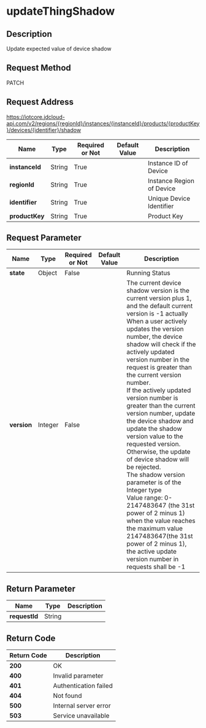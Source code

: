 # updateThingShadow


## Description
Update expected value of device shadow

## Request Method
PATCH

## Request Address
https://iotcore.jdcloud-api.com/v2/regions/{regionId}/instances/{instanceId}/products/{productKey}/devices/{identifier}/shadow

|Name|Type|Required or Not|Default Value|Description|
|---|---|---|---|---|
|**instanceId**|String|True| |Instance ID of Device|
|**regionId**|String|True| |Instance Region of Device|
|**identifier**|String|True| |Unique Device Identifier|
|**productKey**|String|True| |Product Key|

## Request Parameter
|Name|Type|Required or Not|Default Value|Description|
|---|---|---|---|---|
|**state**|Object|False| |Running Status|
|**version**|Integer|False| |The current device shadow version is the current version plus 1, and the default current version is -1 actually<br>When a user actively updates the version number, the device shadow will check if the actively updated version number in the request is greater than the current version number. <br>If the actively updated version number is greater than the current version number, update the device shadow and update the shadow version value to the requested version. Otherwise, the update of device shadow will be rejected. <br>The shadow version parameter is of the Integer type<br>Value range: 0-2147483647 (the 31st power of 2 minus 1)<br>when the value reaches the maximum value 2147483647(the 31st power of 2 minus 1), the active update version number in requests shall be -1<br>|


## Return Parameter
|Name|Type|Description|
|---|---|---|
|**requestId**|String| |


## Return Code
|Return Code|Description|
|---|---|
|**200**|OK|
|**400**|Invalid parameter|
|**401**|Authentication failed|
|**404**|Not found|
|**500**|Internal server error|
|**503**|Service unavailable|
